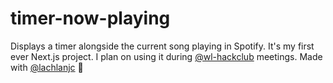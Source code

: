 # timer-now-playing
Displays a timer alongside the current song playing in Spotify. It's my first ever Next.js project. I plan on using it during [@wl-hackclub](https://github.com/wl-hackclub) meetings. Made with [@lachlanjc](https://github.com/lachlanjc) 💖
